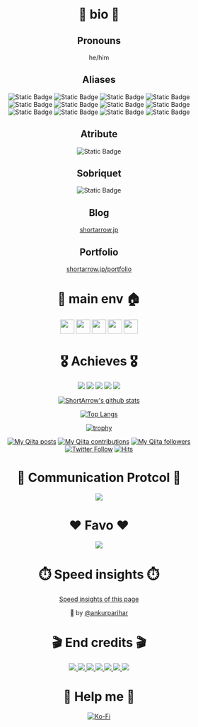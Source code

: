 <div align="center">

# 🎍 bio 🎍

## Pronouns

he/him

## Aliases

![Static Badge](https://img.shields.io/badge/OSS_creator-gray?style=for-the-badge)
![Static Badge](https://img.shields.io/badge/Embeded_enginner-gray?style=for-the-badge)
![Static Badge](https://img.shields.io/badge/Mechatronics_engineer-gray?style=for-the-badge)
![Static Badge](https://img.shields.io/badge/Automation_engineer-gray?style=for-the-badge)
![Static Badge](https://img.shields.io/badge/Architect-gray?style=for-the-badge)
![Static Badge](https://img.shields.io/badge/mini_Game_creator-gray?style=for-the-badge)
![Static Badge](https://img.shields.io/badge/UI/UX_designer-gray?style=for-the-badge)
![Static Badge](https://img.shields.io/badge/Frontend-gray?style=for-the-badge)
![Static Badge](https://img.shields.io/badge/Backend-gray?style=for-the-badge)
![Static Badge](https://img.shields.io/badge/SRE-gray?style=for-the-badge)
![Static Badge](https://img.shields.io/badge/Kitting-gray?style=for-the-badge)
![Static Badge](https://img.shields.io/badge/PC_builder-gray?style=for-the-badge)

## Atribute

![Static Badge](https://img.shields.io/badge/ENFP-Public_relations_campaigner-blue?style=for-the-badge)

## Sobriquet

![Static Badge](https://img.shields.io/badge/Sloth-Driven_by_laziness-blue?style=for-the-badge)

## Blog

[shortarrow.jp](https://www.shortarrow.jp/)

## Portfolio

[shortarrow.jp/portfolio](https://www.shortarrow.jp/portfolio/)

# 🎍 main env 🏠
<div>
  <img height="32" width="32" src="https://cdn.simpleicons.org/neovim" />
  <img height="32" width="32" src="https://cdn.simpleicons.org/tmux" />
  <img height="32" width="32" src="https://cdn.simpleicons.org/starship" />
  <img height="32" width="32" src="https://cdn.simpleicons.org/gnubash" />
  <img height="32" width="32" src="https://cdn.simpleicons.org/archlinux" />
</div>

# 🎖️ Achieves 🎖️

![](http://github-profile-summary-cards.vercel.app/api/cards/profile-details?username=ShortArrow&theme=transparent)
![](http://github-profile-summary-cards.vercel.app/api/cards/repos-per-language?username=ShortArrow&theme=transparent)
![](http://github-profile-summary-cards.vercel.app/api/cards/most-commit-language?username=ShortArrow&theme=transparent)
![](http://github-profile-summary-cards.vercel.app/api/cards/stats?username=ShortArrow&theme=transparent)
![](http://github-profile-summary-cards.vercel.app/api/cards/productive-time?username=ShortArrow&theme=transparent&utcOffset=8)

[
  ![ShortArrow's github stats](https://github-readme-stats.vercel.app/api?username=ShortArrow&count_private=true&show_icons=true&bg_color=00000000&border_color=2e343b&title_color=0366d6&icon_color=8b949e&text_color=77909c)
](https://github.com/ShortArrow/github-readme-stats)

[
  ![Top Langs](https://github-readme-stats.vercel.app/api/top-langs/?username=ShortArrow&layout=compact&hide=Jupyter+Notebook&bg_color=00000000&border_color=2e343b&title_color=0366d6&icon_color=8b949e&text_color=77909c)
](https://github.com/ShortArrow/github-readme-stats)

[
  ![trophy](https://github-profile-trophy.vercel.app/?username=ShortArrow&theme=discord&rank=SECRET,SSS,SS,S,AAA&no-bg=true&margin-w=6&no-frame=true&column=5)
](https://github.com/ShortArrow/github-profile-trophy)

[![My Qiita posts](https://qiita-badge.apiapi.app/s/ShortArrow/posts.svg)](http://qiita.com/ShortArrow)
[![My Qiita contributions](https://qiita-badge.apiapi.app/s/ShortArrow/contributions.svg)](http://qiita.com/ShortArrow)
[![My Qiita followers](https://qiita-badge.apiapi.app/s/ShortArrow/followers.svg)](http://qiita.com/ShortArrow)
[![Twitter Follow](https://img.shields.io/twitter/follow/sh_orz_RO?style=social&logo=twitter)](https://twitter.com/sh_orz_RO) 
[![Hits](https://hits.seeyoufarm.com/api/count/incr/badge.svg?url=https%3A%2F%2Fgithub.com%2FShortArrow&count_bg=%2379C83D&title_bg=%23555555&icon=github.svg&icon_color=%23E7E7E7&title=profile+hits&edge_flat=false)](https://hits.seeyoufarm.com)

# 📶 Communication Protcol 📶

<p align="center">
  <a href="https://go-skill-icons.vercel.app/">
    <img
      src="https://go-skill-icons.vercel.app/api/icons?i=discord,reddit,x,slack,telegram&titles=true"
    />
  </a>
</p>

# ❤ Favo ❤

<p align="center">
  <a href="https://go-skill-icons.vercel.app/api/icons?i=neovim,github,react,typescript,vite,vitest,pytest,dotnet,golang,docker,rust,lighthouse,playwright,freecad,gimp,inkscape,bash,arduino,unity,powershell,lua,pnpm,opensource,ollama,recoil,raspberrypi,puppeteer,storybook,zed,zellij,zig,nim,swagger,tailwindcss,tauri,tmux,virtualbox,wezterm,wireshark,mermaid,hyprland,i3,hugo,blender,figma,gcp,azure,aws,cloudflare,arch,debian,kali,excel,materialui,postman,ros,bash&titles=true">
    <img
      src="https://go-skill-icons.vercel.app/api/icons?i=neovim,github,react,typescript,vite,vitest,pytest,dotnet,golang,docker,rust,lighthouse,playwright,freecad,gimp,inkscape,bash,arduino,unity,powershell,lua,pnpm,opensource,ollama,recoil,raspberrypi,puppeteer,storybook,zed,zellij,zig,nim,swagger,tailwindcss,tauri,tmux,virtualbox,wezterm,wireshark,mermaid,hyprland,i3,hugo,blender,figma,gcp,azure,aws,cloudflare,arch,debian,kali,excel,materialui,postman,ros,bash&titles=true"
    />
  </a>
</p>

# ⏱️ Speed insights ⏱️

[Speed insights of this page](https://github.com/ShortArrow/ShortArrow/tree/main/reports)

💪 by [@ankurparihar](https://github.com/ankurparihar/readme-pagespeed-insights)

# 🎬 End credits 🎬

<div>
  <a href="https://shields.io">
    <img src="https://img.shields.io/badge/Shields_IO-FFD700?style=for-the-badge&logo=shieldsdotio&logoColor=black">
  </a>
  <a href="https://simpleicons.org">
    <img src="https://img.shields.io/badge/Simple_Icons-FFD700?style=for-the-badge&logo=simpleicons&logoColor=black">
  </a>
  <a href="https://github.com/ankurparihar/readme-pagespeed-insights">
    <img src="https://img.shields.io/badge/ankurparihar_/_readmepage_speed_insights-FFD700?style=for-the-badge&logo=github&logoColor=black">
  </a>
  <a href="https://github.com/anuraghazra/github-readme-stats">
    <img src="https://img.shields.io/badge/anuraghazra_/_github_readme_stats-FFD700?style=for-the-badge&logo=github&logoColor=black">
  </a>
  <a href="https://github.com/ryo-ma/github-profile-trophy">
    <img src="https://img.shields.io/badge/ryo_ma_/_github_profile_trophy-FFD700?style=for-the-badge&logo=github&logoColor=black">
  </a>
  <a href="https://github.com/gjbae1212/hit-counter">
    <img src="https://img.shields.io/badge/gjbae1212_/_hit_counter-FFD700?style=for-the-badge&logo=github&logoColor=black">
  </a>
  <a href="https://github.com/vn7n24fzkq/github-profile-summary-cards">
    <img src="https://img.shields.io/badge/vn7n24fzkq_/_github_profile_summary_cards-FFD700?style=for-the-badge&logo=github&logoColor=black">
  </a>
</div>

# 🎁 Help me 🎁

[![Ko-Fi](https://img.shields.io/badge/Ko--fi-F16061?style=for-the-badge&logo=ko-fi&logoColor=white)](https://ko-fi.com/shortarrow)

</div>
